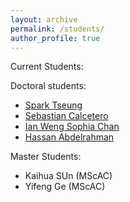 ```yaml
---
layout: archive
permalink: /students/
author_profile: true
---
```

Current Students:

Doctoral students:

- [Spark Tseung](https://actsci.utstat.utoronto.ca/author/spark-tseung/)
- [Sebastian Calcetero](https://actsci.utstat.utoronto.ca/author/sebastian-calcetero/)
- [Ian Weng Sophia Chan](https://actsci.utstat.utoronto.ca/author/ian-weng-sophia-chan/)
- [Hassan Abdelrahman](https://actsci.utstat.utoronto.ca/author/hassan-abdelrahman/)

Master Students:

- Kaihua SUn (MScAC)
- Yifeng Ge (MScAC)
